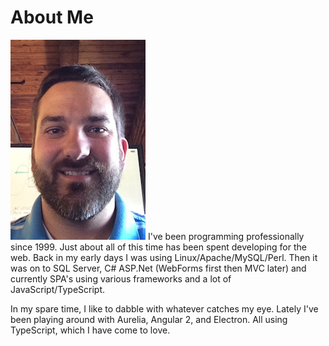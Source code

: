 # About Me
<img alt="me" src="assets/images/me.jpeg" class="pull-left">
I've been programming professionally since 1999. Just about all of this
time has been spent developing for the web. Back in my early days I was 
using Linux/Apache/MySQL/Perl. Then it was on to SQL Server, C# ASP.Net 
(WebForms first then MVC later) and currently SPA's using various 
frameworks and a lot of JavaScript/TypeScript. 

In my spare time, I like to dabble with whatever catches my eye. 
Lately I've been playing around with Aurelia, Angular 2, and 
Electron. All using TypeScript, which I have come to love.

